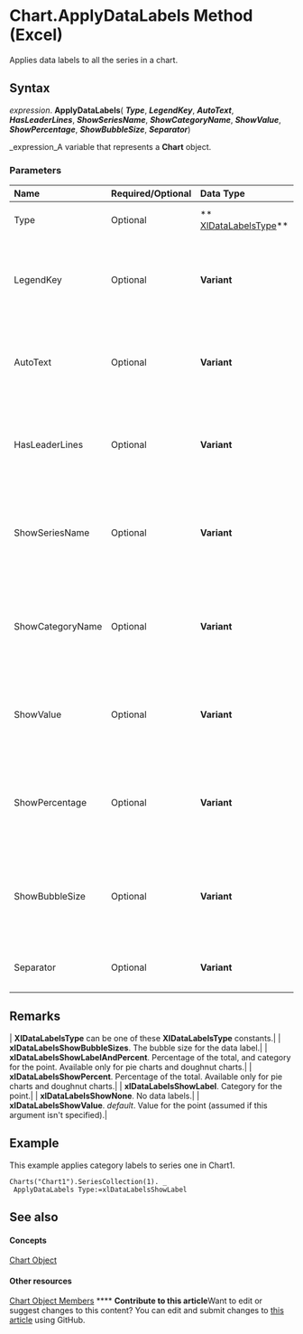 
# Chart.ApplyDataLabels Method (Excel)

Applies data labels to all the series in a chart.


## Syntax

 _expression_. **ApplyDataLabels**( **_Type_**,  **_LegendKey_**,  **_AutoText_**,  **_HasLeaderLines_**,  **_ShowSeriesName_**,  **_ShowCategoryName_**,  **_ShowValue_**,  **_ShowPercentage_**,  **_ShowBubbleSize_**,  **_Separator_**)

 _expression_A variable that represents a  **Chart** object.


### Parameters



|**Name**|**Required/Optional**|**Data Type**|**Description**|
|:-----|:-----|:-----|:-----|
|Type|Optional| ** [XlDataLabelsType](42f5e60d-6f12-7f12-47af-2a81577c60d5.md)**|The type of data label to apply.|
|LegendKey|Optional| **Variant**| **True** to show the legend key next to the point. The default value is **False**.|
|AutoText|Optional| **Variant**| **True** if the object automatically generates appropriate text based on content.|
|HasLeaderLines|Optional| **Variant**|For the  ** [Chart](179c32ce-49bd-6f36-ea12-89fb5443f3ea.md)**and  ** [Series](c7d34b32-8172-f7a0-0a17-f01d44246b64.md)** objects, **True** if the series has leader lines.|
|ShowSeriesName|Optional| **Variant**|Pass a boolean value to enable or disable the series name for the data label.|
|ShowCategoryName|Optional| **Variant**|Pass a boolean value to enable or disable the category name for the data label.|
|ShowValue|Optional| **Variant**|Pass a boolean value to enable or disable the value for the data label.|
|ShowPercentage|Optional| **Variant**|Pass a boolean value to enable or disable the percentage for the data label.|
|ShowBubbleSize|Optional| **Variant**|Pass a boolean value to enable or disable the bubble size for the data label.|
|Separator|Optional| **Variant**|The separator for the data label.|

## Remarks





| **XlDataLabelsType** can be one of these **XlDataLabelsType** constants.|
| **xlDataLabelsShowBubbleSizes**. The bubble size for the data label.|
| **xlDataLabelsShowLabelAndPercent**. Percentage of the total, and category for the point. Available only for pie charts and doughnut charts.|
| **xlDataLabelsShowPercent**. Percentage of the total. Available only for pie charts and doughnut charts.|
| **xlDataLabelsShowLabel**. Category for the point.|
| **xlDataLabelsShowNone**. No data labels.|
| **xlDataLabelsShowValue**.  _default_. Value for the point (assumed if this argument isn't specified).|

## Example

This example applies category labels to series one in Chart1.


```
Charts("Chart1").SeriesCollection(1). _ 
 ApplyDataLabels Type:=xlDataLabelsShowLabel
```


## See also


#### Concepts


 [Chart Object](179c32ce-49bd-6f36-ea12-89fb5443f3ea.md)
#### Other resources


 [Chart Object Members](a3f8ac44-02d6-6f3f-b5e0-23f4bd5d6baf.md)
****   **Contribute to this article**Want to edit or suggest changes to this content? You can edit and submit changes to  [this article](https://github.com/jhershey00/VBA_Excel_Test/OpenXMLCon/articles/20966609-9713-c644-81d7-196b06169975.md) using GitHub.

